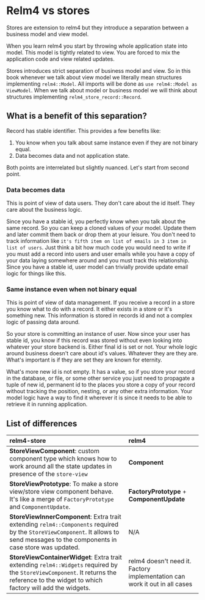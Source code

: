 # Relm4 vs stores

Stores are extension to relm4 but they introduce a separation between a business model and view model.

When you learn relm4 you start by throwing whole application state into model. This model is tightly related to view. You are forced to mix the application code and view related updates.

Stores introduces strict separation of business model and view. So in this book whenever we talk about view model we literally mean structures implementing `relm4::Model`. All imports will be done as `use relm4::Model as ViewModel`. When we talk about model or business model we will think about structures implementing `relm4_store_record::Record`.

## What is a benefit of this separation?

Record has stable identifier. This provides a few benefits like:

1. You know when you talk about same instance even if they are not binary equal.
2. Data becomes data and not application state.

Both points are interrelated but slightly nuanced. Let's start from second point.

### Data becomes data

This is point of view of data users. They don't care about the id itself. They care about the business logic.

Since you have a stable id, you perfectly know when you talk about the same record. So you can keep a cloned values of your model. Update them and later commit them back or drop them at your leisure. You don't need to track information like `it's fifth item on list of emails in 3 item in list of users`. Just think a bit how much code you would need to write if you must add a record into users and user emails while you have a copy of your data laying somewhere around and you must track this relationship. Since you have a stable id, user model can trivially provide update email logic for things like this.

### Same instance even when not binary equal

This is point of view of data management. If you receive a record in a store you know what to do with a record. It either exists in a store or it's something new. This information is stored in records id and not a complex logic of passing data around.

So your store is committing an instance of user. Now since your user has stable id, you know if this record was stored without even looking into whatever your store backend is. Either final id is set or not. Your whole logic around business doesn't care about id's values. Whatever they are they are. What's important is if they are set they are known for eternity.

What's more new id is not empty. It has a value, so if you store your record in the database, or file, or some other service you just need to propagate a tuple of new id, permanent id to the places you store a copy of your record without tracking the position, nesting, or any other extra information. Your model logic have a way to find it wherever it is since it needs to be able to retrieve it in running application.

## List of differences

| relm4-store | relm4 |
|:------------|:------|
| **StoreViewComponent**: custom component type which knows how to work around all the state updates in presence of the `store-view` | **Component** |
| **StoreViewPrototype**: To make a store view/store view component behave. It's like a merge of `FactoryPrototype` and `ComponentUpdate`. | **FactoryPrototype** + **ComponentUpdate** |
| **StoreViewInnerComponent**: Extra trait extending `relm4::Components` required by the `StoreViewComponent`. It allows to send messages to the components in case store was updated. | N/A |
| **StoreViewContainerWidget**: Extra trait extending `relm4::Widgets` required by the `StoreViewComponent`. It returns the reference to the widget to which factory will add the widgets. | relm4 doesn't need it. Factory implementation can work it out in all cases |

